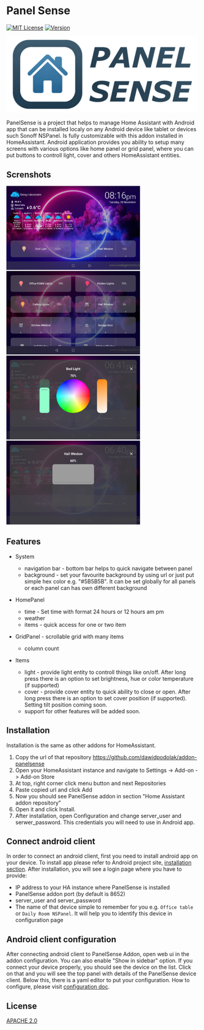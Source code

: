 # Panel Sense

[![MIT License](https://img.shields.io/badge/License-APACHE_2.0-green.svg)](LICENSE)
[![Version](https://img.shields.io/github/v/release/dawidpodolak/addon-panelsense)](releases)

<img  src="panelsense/logo.png?raw=true"  width="500" />


PanelSense is a project that helps to manage Home Assistant with Android app that can be installed localy on any Android device like tablet or devices such Sonoff NSPanel. Is fully customizable with this addon installed in HomeAssistant. Android application provides you ability to setup many screens with various options like home panel or grid panel, where you can put buttons to controll light, cover and others HomeAssistant entities.

## Screnshots
<img  src="screenshots/screenshot_panel_home.png?raw=true"  width="350" /><img  src="screenshots/screenshot_panel_grid.png?raw=true"  width="350" /><img  src="screenshots/screenshot_details_light.png?raw=true"  width="350" /><img  src="screenshots/screenshot_details_cover.png?raw=true"  width="350" />

## Features
* System
    * navigation bar - bottom bar helps to quick navigate between panel
    * background - set your favourite background by using url or just put simple hex color e.g. "#5B5B5B". It can be set globally for all panels or each panel can has own different background

* HomePanel
    * time - Set time with format 24 hours or 12 hours am pm
    * weather
    * items - quick access for one or two item
* GridPanel - scrollable grid with many items
    * column count

* Items
    * light - provide light entity to controll things like on/off. After long press there is an option to set brightness, hue or color temperature (if supported)
    * cover - provide cover entity to quick ability to close or open. After long press there is an option to set cover position (if supported). Setting tilt position coming soon.
    * support for other features will be added soon.

## Installation

Installation is the same as other addons for HomeAssistant.

1. Copy the url of that repository https://github.com/dawidpodolak/addon-panelsense
2. Open your HomeAssistant instance and navigate to Settings -> Add-on -> Add-on Store
3. At top, right corner click menu button and next Repositories
4. Paste copied url and click Add
5. Now you should see PanelSense addon in section "Home Assistant addon repository"
6. Open it and click Install.
7. After installation, open Configuration and change server_user and serwer_password. This credentials you will need to use in Android app.

## Connect android client

In order to connect an android client, first you need to install android app on your device. To install app please refer to Android project site, [installation section](https://github.com/dawidpodolak/android-panelsense). After installation, you will see a login page where you have to provide:
- IP address to your HA instance where PanelSense is installed
- PanelSense addon port (by default is 8652)
- server_user and server_password
- The name of that device simple to remember for you e.g. `Office table` or `Daily Room NSPanel`. It will help you to identify this device in configuration page

##  Android client configuration

After connecting android client to PanelSense Addon, open web ui in the addon configuration. You can also enable "Show in sidebar" option. If you connect your device properly, you should see the device on the list. Click on that and you will see the top panel with details of the PanelSense device client. Below this, there is a yaml editor to put your configuration. How to configure, please visit [configuration doc](configuration.md).

## License

[APACHE 2.0](LICENSE)

